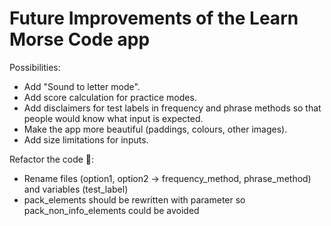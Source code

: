 # Future Improvements of the Learn Morse Code app

Possibilities:
- Add "Sound to letter mode".
- Add score calculation for practice modes.
- Add disclaimers for test labels in frequency and phrase methods so that people would know what input is expected.
- Make the app more beautiful (paddings, colours, other images).
- Add size limitations for inputs.

Refactor the code 🙂:
- Rename files (option1, option2 -> frequency_method, phrase_method) and variables (test_label)
- pack_elements should be rewritten with parameter so pack_non_info_elements could be avoided